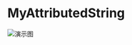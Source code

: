 # MyAttributedString
![演示图](http://cdn.cocimg.com/bbs/attachment/postcate/topic/16/319655_189_42ff143965536271c136461163432.png)

